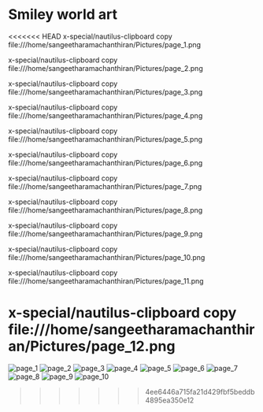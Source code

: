 # Smiley world art
<<<<<<< HEAD
x-special/nautilus-clipboard
copy
file:///home/sangeetharamachanthiran/Pictures/page_1.png

x-special/nautilus-clipboard
copy
file:///home/sangeetharamachanthiran/Pictures/page_2.png

x-special/nautilus-clipboard
copy
file:///home/sangeetharamachanthiran/Pictures/page_3.png

x-special/nautilus-clipboard
copy
file:///home/sangeetharamachanthiran/Pictures/page_4.png

x-special/nautilus-clipboard
copy
file:///home/sangeetharamachanthiran/Pictures/page_5.png

x-special/nautilus-clipboard
copy
file:///home/sangeetharamachanthiran/Pictures/page_6.png

x-special/nautilus-clipboard
copy
file:///home/sangeetharamachanthiran/Pictures/page_7.png

x-special/nautilus-clipboard
copy
file:///home/sangeetharamachanthiran/Pictures/page_8.png

x-special/nautilus-clipboard
copy
file:///home/sangeetharamachanthiran/Pictures/page_9.png

x-special/nautilus-clipboard
copy
file:///home/sangeetharamachanthiran/Pictures/page_10.png

x-special/nautilus-clipboard
copy
file:///home/sangeetharamachanthiran/Pictures/page_11.png

x-special/nautilus-clipboard
copy
file:///home/sangeetharamachanthiran/Pictures/page_12.png
=======
![page_1](https://user-images.githubusercontent.com/93571291/159467717-0917a6af-5686-4d43-b353-959f3013e139.png)
![page_2](https://user-images.githubusercontent.com/93571291/159467762-b67daaf4-4662-4ca8-a6b8-a92c7ad42516.png)
![page_3](https://user-images.githubusercontent.com/93571291/159467794-ba8f6518-4925-4f8a-9dcb-f05d3a005dc7.png)
![page_4](https://user-images.githubusercontent.com/93571291/159468405-fd585074-d9f3-46c6-8bc8-9dc270218532.png)
![page_5](https://user-images.githubusercontent.com/93571291/159468452-e62aabf7-0244-48cf-8d55-f911bbf94fff.png)
![page_6](https://user-images.githubusercontent.com/93571291/159468465-68c5ba60-04e0-4b21-b825-017285fa47f0.png)
![page_7](https://user-images.githubusercontent.com/93571291/159468491-88c5e9dc-d4ad-4fe8-80a7-d34af17e108f.png)
![page_8](https://user-images.githubusercontent.com/93571291/159468521-0d23417d-e986-475a-947f-5b37444f9477.png)
![page_9](https://user-images.githubusercontent.com/93571291/159468550-7126b7b1-9975-4125-9c95-0b0f33350c81.png)
![page_10](https://user-images.githubusercontent.com/93571291/159468576-ec30f1dc-738b-42af-b489-e7cb3431394f.png)
>>>>>>> 4ee6446a715fa21d429fbf5beddb4895ea350e12
